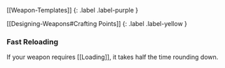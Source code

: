 
[[Weapon-Templates]]
{: .label .label-purple }

[[Designing-Weapons#Crafting Points]]
{: .label .label-yellow }

### Fast Reloading
If your weapon requires [[Loading]], it takes half the time rounding down.